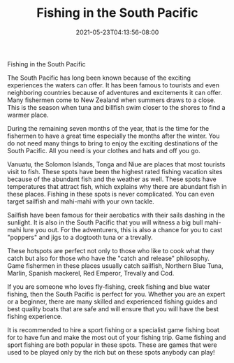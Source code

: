 ﻿---
title: "Fishing in the South Pacific"
date: 2021-05-23T04:13:56-08:00
description: "Fishing Tips for Web Success"
featured_image: "/images/Fishing.jpg"
tags: ["Fishing"]
---

Fishing in the South Pacific

The South Pacific has long been known because of the exciting experiences the waters can offer. It has been famous to tourists and even neighboring countries because of adventures and excitements it can offer. Many fishermen come to New Zealand when summers draws to a close. This is the season when tuna and billfish swim closer to the shores to find a warmer place.

During the remaining seven months of the year, that is the time for the fishermen to have a great time especially the months after the winter. You do not need many things to bring to enjoy the exciting destinations of the South Pacific. All you need is your clothes and hats and off you go.

Vanuatu, the Solomon Islands, Tonga and Niue are places that most tourists visit to fish. These spots have been the highest rated fishing vacation sites because of the abundant fish and the weather as well. These spots have temperatures that attract fish, which explains why there are abundant fish in these places. Fishing in these spots is never complicated. You can even target sailfish and mahi-mahi with your own tackle.

Sailfish have been famous for their aerobatics with their sails dashing in the sunlight. It is also in the South Pacific that you will witness a big bull mahi-mahi lure you out. For the adventurers, this is also a chance for you to cast "poppers" and jigs to a dogtooth tuna or a trevally.

These hotspots are perfect not only to those who like to cook what they catch but also for those who have the "catch and release" philosophy. Game fishermen in these places usually catch sailfish, Northern Blue Tuna, Marlin, Spanish mackerel, Red Emperor, Trevally and Cod.

If you are someone who loves fly-fishing, creek fishing and blue water fishing, then the South Pacific is perfect for you. Whether you are an expert or a beginner, there are many skilled and experienced fishing guides and best quality boats that are safe and will ensure that you will have the best fishing experience.

It is recommended to hire a sport fishing or a specialist game fishing boat for to have fun and make the most out of your fishing trip. Game fishing and sport fishing are both popular in these spots. These are games that were used to be played only by the rich but on these spots anybody can play!

